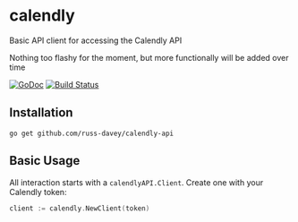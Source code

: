# calendly
Basic API client for accessing the Calendly API

Nothing too flashy for the moment, but more functionally will be added over time

[![GoDoc](https://godoc.org/github.com/russ-davey/calendly-api?status.svg)](http://godoc.org/github.com/russ-davey/calendly-api)
[![Build Status](https://github.com/russ-davey/calendly-api/actions/workflows/calendly-api.yml/badge.svg?branch=main)](https://github.com/russ-davey/calendly-api/actions/workflows/calendly-api.yml)

## Installation

```
go get github.com/russ-davey/calendly-api
```

## Basic Usage

All interaction starts with a `calendlyAPI.Client`. Create one with your Calendly token:

```Go
client := calendly.NewClient(token)
```